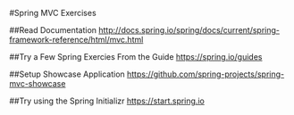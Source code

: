 #Spring MVC Exercises

##Read Documentation
http://docs.spring.io/spring/docs/current/spring-framework-reference/html/mvc.html

##Try a Few Spring Exercies From the Guide
https://spring.io/guides

##Setup Showcase Application
https://github.com/spring-projects/spring-mvc-showcase

##Try using the Spring Initializr
https://start.spring.io

